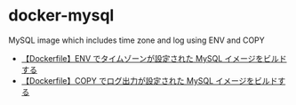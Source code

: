 # docker-mysql
MySQL image which includes time zone and log using ENV and COPY

- [【Dockerfile】ENV でタイムゾーンが設定された MySQL イメージをビルドする](https://qiita.com/Yasushi-Mo/items/fe9edaaa1e368bd593a7)
- [【Dockerfile】COPY でログ出力が設定された MySQL イメージをビルドする](https://qiita.com/Yasushi-Mo/items/74d96f6f60b27a121bc0)
